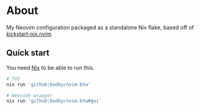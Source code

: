 # About

My Neovim configuration packaged as a standalone Nix flake, based off of
[kickstart-nix.nvim](https://github.com/nix-community/kickstart-nix.nvim).

## Quick start

You need [Nix](https://nixos.org/nix) to be able to run this.

```bash
# TUI
nix run 'github:bodby/nvim-btw'

# Neovide wrapper
nix run 'github:bodby/nvim-btw#gui'
```
